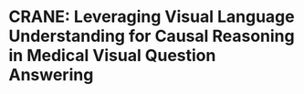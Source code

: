# CRANE: Leveraging Visual Language Understanding for Causal Reasoning in Medical Visual Question Answering

